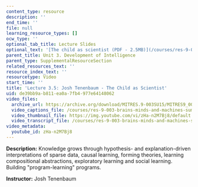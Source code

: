 ```yaml
---
content_type: resource
description: ''
end_time: ''
file: null
learning_resource_types: []
ocw_type: ''
optional_tab_title: Lecture Slides
optional_text: '[The child as scientist (PDF - 2.5MB)](/courses/res-9-003-brains-minds-and-machines-summer-course-summer-2015/resources/mitres_9_003sum15_lec3-5)'
parent_title: Unit 3. Development of Intelligence
parent_type: SupplementalResourceSection
related_resources_text: ''
resource_index_text: ''
resourcetype: Video
start_time: ''
title: 'Lecture 3.5: Josh Tenenbaum - The Child as Scientist'
uid: de39bb9a-b811-ea0a-7fb4-977e64148062
video_files:
  archive_url: https://archive.org/download/MITRES.9-003SU15/MITRES9_003SU15_Lecture_3-5_300k.mp4
  video_captions_file: /courses/res-9-003-brains-minds-and-machines-summer-course-summer-2015/866dd39d04185f59aa516c164305c4d6_zHa-n2M7Bj8.vtt
  video_thumbnail_file: https://img.youtube.com/vi/zHa-n2M7Bj8/default.jpg
  video_transcript_file: /courses/res-9-003-brains-minds-and-machines-summer-course-summer-2015/5e1396570761e8c0a80f1d3bd4295a34_zHa-n2M7Bj8.pdf
video_metadata:
  youtube_id: zHa-n2M7Bj8
---
```


**Description:** Knowledge grows through hypothesis- and explanation-driven interpretations of sparse data, causal learning, forming theories, learning compositional abstractions, exploratory learning and social learning. Building "program-learning" programs.

**Instructor:** Josh Tenenbaum



